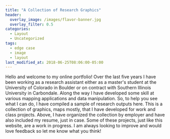 ```yaml
---
title: "A Collection of Research Graphics"
header:
  overlay_image: /images/flavor-banner.jpg
  overlay_filter: 0.5
categories:
  - Layout
  - Uncategorized
tags:
  - edge case
  - image
  - layout
last_modified_at: 2018-06-25T08:06:00-05:00
---
```


Hello and welcome to my  online portfolio! Over  the last five years I have  been working as a research assistant either as a  master's 
student at the University of Colorado in  Boulder or on contract with Southern Illinois University in Carbondale. Along the  way I have
developed some skill at various mapping applications and data manipulation. So, to help you see what I can do, I have compiled a sample 
of research outputs  here. This is a collection of graphics, maps mostly, that I have developed for work  and class projects.  Above, I 
have  organized the  collection by  employer and  have also included my resume, just  in case. Some of these projects,  just  like this 
website, are a work in progress. I am always looking to improve and would love feedback so let me know what you think!


